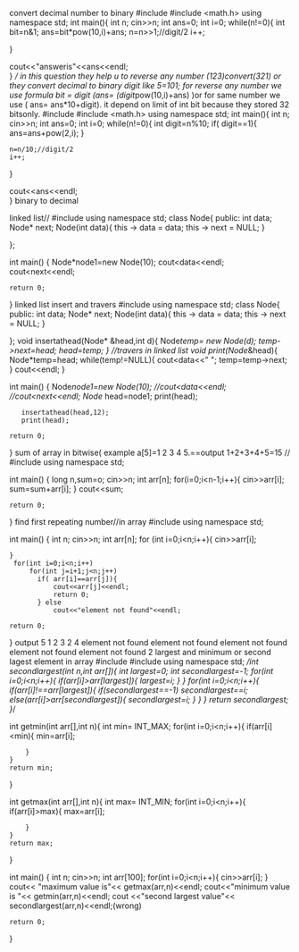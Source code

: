 convert decimal number to binary
#include <iostream>
#include <math.h>
using namespace std;
int main(){
	int n;
cin>>n;
int ans=0;
int i=0;
while(n!=0){
	int bit=n&1;
	ans=bit*pow(10,i)+ans;
	n=n>>1;//digit/2
	i++;
	
}

cout<<"answeris"<<ans<<endl;	
}
 */ in this question they help u to reverse any number  (123)convert(321)
 or they convert decimal to binary digit like 5=101; for reverse any number 
 we use formula bit = digit (ans= (digit*pow(10,i)+ans) )or for same number
 we use ( ans= ans*10+digit).
it depend on limit of int bit because they stored 32 bitsonly.
  #include <iostream>
#include <math.h>
using namespace std;
int main(){
	int n;
cin>>n;
int ans=0;
int i=0;
while(n!=0){
	int digit=n%10;
	if( digit==1){
		ans=ans+pow(2,i);
	}
	
	n=n/10;//digit/2
	i++;
	
}

cout<<ans<<endl;	
} binary to decimal
 
linked list//
	#include <iostream> 
using namespace std; 
 class Node{
    public:
    int data;
    Node* next;
  Node(int data){
      this -> data = data;
      this -> next = NULL;
  }
    
};

int main() {
     Node*node1=new Node(10);
     cout<<node1->data<<endl;
     cout<<node1->next<<endl;

    return 0;
}
linked list insert and travers
	#include <iostream> 
using namespace std; 
 class Node{
    public:
    int data;
    Node* next;
  Node(int data){
      this -> data = data;
      this -> next = NULL;
  }
    
};
 void insertathead(Node* &head,int d){
     Node*temp= new Node(d);
     temp->next=head;
     head=temp;
 } 
 //travers in linked list
 void print(Node*&head){
     Node*temp=head;
     while(temp!=NULL){
         cout<<temp->data<<" ";
         temp=temp->next;
     } 
     cout<<endl;
 }
      
int main() {
     Node*node1=new Node(10);
     //cout<<node1->data<<endl;
     //cout<<node1->next<<endl;
       Node* head=node1;
       print(head);
       
       insertathead(head,12);
       print(head);

    return 0;
} sum of array in bitwise( example a[5]=1 2 3 4 5.==output 1+2+3+4+5=15 //
	#include <iostream> 
using namespace std;

int main() {
    long n,sum=o;
    cin>>n;
    int arr[n];
    for(i=0;i<n-1;i++){
        cin>>arr[i];
        sum=sum+arr[i];
    } 
    cout<<sum;

    return 0;
 } 
	find first repeating number//in array
	#include <iostream> 
using namespace std;

int main() {
    int n;
    cin>>n;
    int arr[n];
    for (int i=0;i<n;i++){
          cin>>arr[i];
        
    } 
     for(int i=0;i<n;i++)
         for(int j=i+1;j<n;j++)
           if( arr[i]==arr[j]){
               cout<<arr[j]<<endl;
               return 0;
           } else
               cout<<"element not found"<<endl;
           
    return 0;
} output 5 
1 2 3 2 4
element not found
element not found
element not found
element not found
element not found
2
	largest and minimum or second lagest element in array
	#include <iostream>
#include <climits>
using namespace std;
  */int secondlargest(int n,int arr[]){
      int largest=0;
      int secondlargest=-1;
      for(int i=0;i<n;i++){
          if(arr[i]>arr[largest]){
              largest=i;
          }
      }
      for(int i=0;i<n;i++){
          if(arr[i]!==arr[largest]){
              if(secondlargest==-1)
               secondlargest==i;
               else(arr[i]>arr[secondlargest]){
                   secondlargest=i;
               }
          }
      }
      return secondlargest;
  }*/
  
   int getmin(int arr[],int n){
    int min= INT_MAX;
    for(int i=0;i<n;i++){
        if(arr[i]<min){
            min=arr[i];
            
        }
    }
    return min;
}

int getmax(int arr[],int n){
    int max= INT_MIN;
    for(int i=0;i<n;i++){
        if(arr[i]>max){
            max=arr[i];
            
        }
    }
    return max;
}

int main() {
    int n;
    cin>>n;
    int arr[100];
    for(int i=0;i<n;i++){
        cin>>arr[i];
    } 
    cout<< "maximum value is"<< getmax(arr,n)<<endl;
    cout<<"minimum value is "<< getmin(arr,n)<<endl;
    cout <<"second largest value"<< secondlargest(arr,n)<<endl;(wrong)        

    return 0;
}
